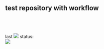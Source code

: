 <h2>test repository with workflow</h2><br><br><br>
last <img src="https://img.shields.io/badge/github%20actions-%232671E5.svg?style=for-the-badge&logo=githubactions&logoColor=white"> status:<br>
<img src="https://github.com/yuryusachou/f1/actions/workflows/workflow1.yml/badge.svg?branch=main")><br>
